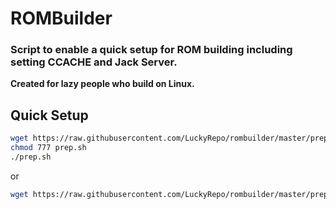 # ROMBuilder
### Script to enable a quick setup for ROM building including setting CCACHE and Jack Server.
**Created for lazy people who build on Linux.**

Quick Setup
---------------
```bash
wget https://raw.githubusercontent.com/LuckyRepo/rombuilder/master/prep.sh
chmod 777 prep.sh
./prep.sh
```

or
```bash
wget https://raw.githubusercontent.com/LuckyRepo/rombuilder/master/prep.sh && chmod 777 prep.sh && clear && ./prep.sh
```

